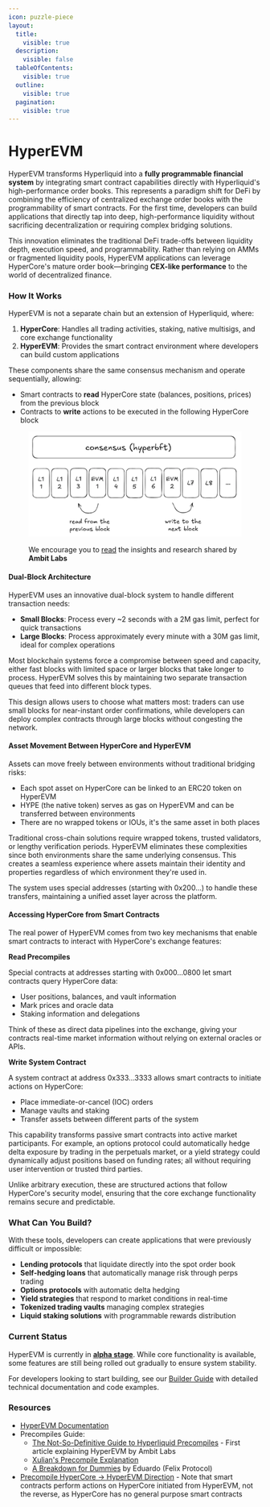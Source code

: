 ```yaml
---
icon: puzzle-piece
layout:
  title:
    visible: true
  description:
    visible: false
  tableOfContents:
    visible: true
  outline:
    visible: true
  pagination:
    visible: true
---
```


# HyperEVM

HyperEVM transforms Hyperliquid into a **fully programmable financial system** by integrating smart contract capabilities directly with Hyperliquid's high-performance order books. This represents a paradigm shift for DeFi by combining the efficiency of centralized exchange order books with the programmability of smart contracts. For the first time, developers can build applications that directly tap into deep, high-performance liquidity without sacrificing decentralization or requiring complex bridging solutions.

This innovation eliminates the traditional DeFi trade-offs between liquidity depth, execution speed, and programmability. Rather than relying on AMMs or fragmented liquidity pools, HyperEVM applications can leverage HyperCore's mature order book—bringing **CEX-like performance** to the world of decentralized finance.

### How It Works

HyperEVM is not a separate chain but an extension of Hyperliquid, where:

1. **HyperCore**: Handles all trading activities, staking, native multisigs, and core exchange functionality
2. **HyperEVM**: Provides the smart contract environment where developers can build custom applications

These components share the same consensus mechanism and operate sequentially, allowing:

* Smart contracts to **read** HyperCore state (balances, positions, prices) from the previous block
* Contracts to **write** actions to be executed in the following HyperCore block

<figure><img src="../.gitbook/assets/image (15).png" alt=""><figcaption><p>We encourage you to <a href="https://medium.com/@ambitlabs/the-not-so-definitive-guide-to-hyperliquid-precompiles-f0b6025bb4a3">read</a> the insights and research shared by <strong>Ambit Labs</strong></p></figcaption></figure>

#### Dual-Block Architecture

HyperEVM uses an innovative dual-block system to handle different transaction needs:

* **Small Blocks**: Process every \~2 seconds with a 2M gas limit, perfect for quick transactions
* **Large Blocks**: Process approximately every minute with a 30M gas limit, ideal for complex operations

Most blockchain systems force a compromise between speed and capacity, either fast blocks with limited space or larger blocks that take longer to process. HyperEVM solves this by maintaining two separate transaction queues that feed into different block types.

This design allows users to choose what matters most: traders can use small blocks for near-instant order confirmations, while developers can deploy complex contracts through large blocks without congesting the network.

#### Asset Movement Between HyperCore and HyperEVM

Assets can move freely between environments without traditional bridging risks:

* Each spot asset on HyperCore can be linked to an ERC20 token on HyperEVM
* HYPE (the native token) serves as gas on HyperEVM and can be transferred between environments
* There are no wrapped tokens or IOUs, it's the same asset in both places

Traditional cross-chain solutions require wrapped tokens, trusted validators, or lengthy verification periods. HyperEVM eliminates these complexities since both environments share the same underlying consensus. This creates a seamless experience where assets maintain their identity and properties regardless of which environment they're used in.

The system uses special addresses (starting with 0x200...) to handle these transfers, maintaining a unified asset layer across the platform.

#### Accessing HyperCore from Smart Contracts

The real power of HyperEVM comes from two key mechanisms that enable smart contracts to interact with HyperCore's exchange features:

**Read Precompiles**

Special contracts at addresses starting with 0x000...0800 let smart contracts query HyperCore data:

* User positions, balances, and vault information
* Mark prices and oracle data
* Staking information and delegations

Think of these as direct data pipelines into the exchange, giving your contracts real-time market information without relying on external oracles or APIs.

**Write System Contract**

A system contract at address 0x333...3333 allows smart contracts to initiate actions on HyperCore:

* Place immediate-or-cancel (IOC) orders
* Manage vaults and staking
* Transfer assets between different parts of the system

This capability transforms passive smart contracts into active market participants. For example, an options protocol could automatically hedge delta exposure by trading in the perpetuals market, or a yield strategy could dynamically adjust positions based on funding rates; all without requiring user intervention or trusted third parties.

Unlike arbitrary execution, these are structured actions that follow HyperCore's security model, ensuring that the core exchange functionality remains secure and predictable.

### What Can You Build?

With these tools, developers can create applications that were previously difficult or impossible:

* **Lending protocols** that liquidate directly into the spot order book
* **Self-hedging loans** that automatically manage risk through perps trading
* **Options protocols** with automatic delta hedging
* **Yield strategies** that respond to market conditions in real-time
* **Tokenized trading vaults** managing complex strategies
* **Liquid staking solutions** with programmable rewards distribution

### Current Status

HyperEVM is currently in [**alpha stage**](../introduction/roadmap/). While core functionality is available, some features are still being rolled out gradually to ensure system stability.

For developers looking to start building, see our [Builder Guide](../guide/builder-guide/hyperevm/) with detailed technical documentation and code examples.

### Resources

* [HyperEVM Documentation](https://hyperliquid.gitbook.io/hyperliquid-docs/hyperevm)
* Precompiles Guide:
  * [The Not-So-Definitive Guide to Hyperliquid Precompiles](https://medium.com/@ambitlabs/the-not-so-definitive-guide-to-hyperliquid-precompiles-f0b6025bb4a3) - First article explaining HyperEVM by Ambit Labs
  * [Xulian's Precompile Explanation](https://x.com/xulian_hl/status/1919617689124794692)
  * [A Breakdown for Dummies](https://x.com/emaverick90/status/1919727174426284488) by Eduardo (Felix Protocol)
* [Precompile HyperCore → HyperEVM Direction](https://x.com/xulian_hl/status/1916711761769804169) - Note that smart contracts perform actions on HyperCore initiated from HyperEVM, not the reverse, as HyperCore has no general purpose smart contracts
